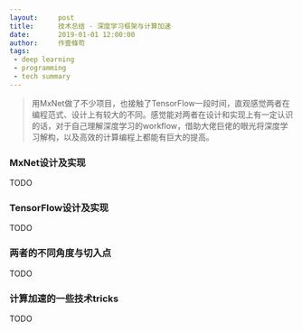 ```yaml
---
layout:     post
title:      技术总结 - 深度学习框架与计算加速
date:       2019-01-01 12:00:00
author:     作壹條苟
tags:
 - deep learning
 - programming
 - tech summary
---
```


> 用MxNet做了不少项目，也接触了TensorFlow一段时间，直观感觉两者在编程范式、设计上有较大的不同。感觉能对两者在设计和实现上有一定认识的话，对于自己理解深度学习的workflow，借助大佬巨佬的眼光将深度学习解构，以及高效的计算编程上都能有巨大的提高。

### MxNet设计及实现

TODO

### TensorFlow设计及实现

TODO

### 两者的不同角度与切入点

TODO

### 计算加速的一些技术tricks

TODO
